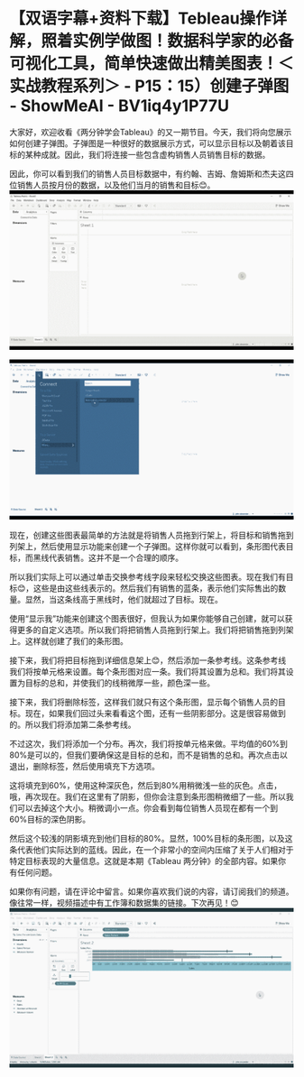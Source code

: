 # 【双语字幕+资料下载】Tebleau操作详解，照着实例学做图！数据科学家的必备可视化工具，简单快速做出精美图表！＜实战教程系列＞ - P15：15）创建子弹图 - ShowMeAI - BV1iq4y1P77U

大家好，欢迎收看《两分钟学会Tableau》的又一期节目。今天，我们将向您展示如何创建子弹图。子弹图是一种很好的数据展示方式，可以显示目标以及朝着该目标的某种成就。因此，我们将连接一些包含虚构销售人员销售目标的数据。

因此，你可以看到我们的销售人员目标数据中，有约翰、吉姆、詹姆斯和杰夫这四位销售人员按月份的数据，以及他们当月的销售和目标😊。![](img/c5398f00a344113deb167264c7ddec96_1.png)

![](img/c5398f00a344113deb167264c7ddec96_2.png)

现在，创建这些图表最简单的方法就是将销售人员拖到行架上，将目标和销售拖到列架上，然后使用显示功能来创建一个子弹图。这样你就可以看到，条形图代表目标，而黑线代表销售。这并不是一个合理的顺序。

所以我们实际上可以通过单击交换参考线字段来轻松交换这些图表。现在我们有目标😊，这些是由这些线表示的。然后我们有销售的蓝条，表示他们实际售出的数量。显然，当这条线高于黑线时，他们就超过了目标。现在。

使用“显示我”功能来创建这个图表很好，但我认为如果你能够自己创建，就可以获得更多的自定义选项。所以我们将把销售人员拖到行架上。我们将把销售拖到列架上。这样就创建了我们的条形图。

接下来，我们将把目标拖到详细信息架上😊，然后添加一条参考线。这条参考线我们将按单元格来设置。每个条形图对应一条。我们将其设置为总和。我们将其设置为目标的总和，并使我们的线稍微厚一些，颜色深一些。

接下来，我们将删除标签，这样我们就只有这个条形图，显示每个销售人员的目标。现在，如果我们回过头来看看这个图，还有一些阴影部分。这是很容易做到的。所以我们将添加第二条参考线。

不过这次，我们将添加一个分布。再次，我们将按单元格来做。平均值的60%到80%是可以的，但我们要确保这是目标的总和，而不是销售的总和。再次点击以退出，删除标签，然后使用填充下方选项。

这将填充到60%，使用这种深灰色，然后到80%用稍微浅一些的灰色。点击，哦，再次现在。我们在这里有了阴影，但你会注意到条形图稍微细了一些。所以我们可以去掉这个大小。稍微调小一点。你会看到每位销售人员现在都有一个到60%目标的深色阴影。

然后这个较浅的阴影填充到他们目标的80%。显然，100%目标的条形图，以及这条代表他们实际达到的蓝线。因此，在一个非常小的空间内压缩了关于人们相对于特定目标表现的大量信息。这就是本期《Tableau 两分钟》的全部内容。如果你有任何问题。

如果你有问题，请在评论中留言。如果你喜欢我们说的内容，请订阅我们的频道。像往常一样，视频描述中有工作簿和数据集的链接。下次再见！😊 ![](img/c5398f00a344113deb167264c7ddec96_4.png)
